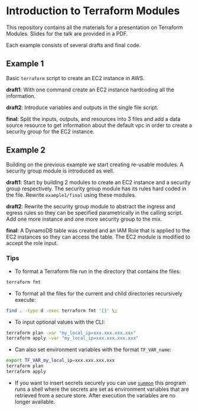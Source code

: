 # Introduction to Terraform Modules

This repository contains all the materials for a presentation on Terraform Modules. Slides for the talk are provided in a PDF.

Each example consists of several drafts and final code.

## Example 1

Basic  `terraform`  script to create an EC2 instance in AWS.

**draft1**: With one command create an EC2 instance hardcoding all the information.

**draft2**: Introduce variables and outputs in the single file script.

**final**: Split the inputs, outputs, and resources into 3 files and add a data source resource to get information about the default vpc in order to create a security group for the EC2 instance.

## Example 2

Building on the previous example we start creating re-usable modules. A security group module is introduced as well. 

**draft1**: Start by building 2 modules to create an EC2 instance and a security group respectively. The security group module has its rules hard coded in the file. Rewrite `example1/final` using these modules.

**draft2**: Rewrite the security group module to abstract the ingress and egress rules so they can be specified parametrically in the calling script. Add one more instance and one more security group to the mix.

**final**: A DynamoDB table was created and an IAM Role that is applied to the EC2 instances so they can access the table. The EC2 module is modified to accept the role input.

### Tips

- To format a Terraform file run in the directory that contains the files:
```bash
terraform fmt
```
- To format all the files for the current and child directories recursively execute:
```bash
find . -type d -exec terraform fmt '{}' \;
```

- To input optional values with the CLI:
```bash
terraform plan -var "my_local_ip=xxx.xxx.xxx.xxx"
terraform apply -var "my_local_ip=xxx.xxx.xxx.xxx"
```

- Can also set environment variables with the format `TF_VAR_name`:
```bash
export TF_VAR_my_local_ip=xxx.xxx.xxx.xxx
terraform plan
terraform apply
```

- If you want to insert secrets securely you can use [`summon`](https://cyberark.github.io/summon/) this program runs a shell where the secrets are set as environment variables that are retrieved from a secure store. After execution the variables are no longer available.
